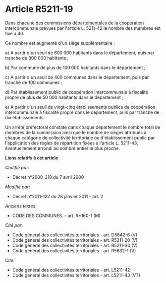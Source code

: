 # Article R5211-19

Dans chacune des commissions départementales de la coopération intercommunale prévues par l'article L. 5211-42 le nombre des
membres est fixé à 40. 

Ce nombre est augmenté d'un siège supplémentaire : 

a) A partir d'un seuil de 600 000 habitants dans le département, puis par tranche de 300 000 habitants ; 

b) Par commune de plus de 100 000 habitants dans le département ; 

c) A partir d'un seuil de 400 communes dans le département, puis par tranche de 100 communes ; 

d) Par établissement public de coopération intercommunale à fiscalité propre de plus de 50 000 habitants dans le
département ; 

e) A partir d'un seuil de vingt-cinq établissements publics de coopération intercommunale à fiscalité propre dans le
département, puis par tranche de dix établissements. 

Un arrêté préfectoral constate dans chaque département le nombre total de membres de la commission ainsi que le nombre de
sièges attribués à chaque catégorie de collectivité territoriale ou d'établissement public par l'application des règles de
répartition fixées à l'article L. 5211-43, éventuellement arrondi au nombre entier le plus proche.

**Liens relatifs à cet article**

_Codifié par_:

  - Décret n°2000-318 du 7 avril 2000

_Modifié par_:

  - Décret n°2011-122 du 28 janvier 2011 - art. 2

_Anciens textes_:

  - CODE DES COMMUNES. - art. R*160-1 (M)

_Cité par_:

  - Code général des collectivités territoriales - art. D5842-6 (V)
  - Code général des collectivités territoriales - art. R5211-20 (V)
  - Code général des collectivités territoriales - art. R5211-30 (V)
  - Code général des collectivités territoriales - art. R5832-1 (V)

_Cite_:

  - Code général des collectivités territoriales - art. L5211-42
  - Code général des collectivités territoriales - art. L5211-43 (VT)
